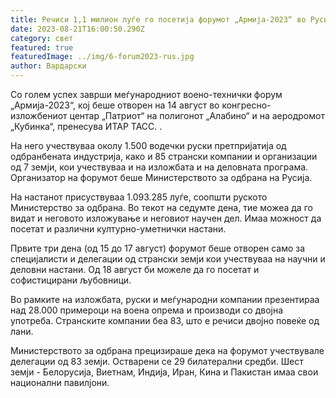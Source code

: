 ```yaml
---
title: Речиси 1,1 милион луѓе го посетија форумот „Армија-2023“ во Русија
date: 2023-08-21T16:00:50.290Z
category: свет
featured: true
featuredImage: ../img/6-forum2023-rus.jpg
author: Вардарски
---
```

Со голем успех заврши меѓународниот воено-технички форум „Армија-2023“, кој беше отворен на 14 август во конгресно-изложбениот центар „Патриот“ на полигонот „Алабино“ и на аеродромот „Кубинка“, пренесува ИТАР ТАСС. .

На него учествуваа околу 1.500 водечки руски претпријатија од одбранбената индустрија, како и 85 странски компании и организации од 7 земји, кои учествуваа и на изложбата и на деловната програма. Организатор на форумот беше Министерството за одбрана на Русија.

На настанот присуствуваа 1.093.285 луѓе, соопшти руското Министерство за одбрана. Во текот на седумте дена, тие можеа да го видат и неговото изложување и неговиот научен дел. Имаа можност да посетат и различни културно-уметнички настани.

Првите три дена (од 15 до 17 август) форумот беше отворен само за специјалисти и делегации од странски земји кои учествуваа на научни и деловни настани. Од 18 август би можеле да го посетат и софистицирани љубовници.

Во рамките на изложбата, руски и меѓународни компании презентираа над 28.000 примероци на воена опрема и производи со двојна употреба. Странските компании беа 83, што е речиси двојно повеќе од лани.

Министерството за одбрана прецизираше дека на форумот учествувале делегации од 83 земји. Остварени се 29 билатерални средби. Шест земји - Белорусија, Виетнам, Индија, Иран, Кина и Пакистан имаа свои национални павилјони.